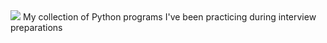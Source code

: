  <img src="http://evomics.org/wp-content/uploads/2011/09/python-logo-glassy.png">
My collection of Python programs I've been practicing during interview preparations
